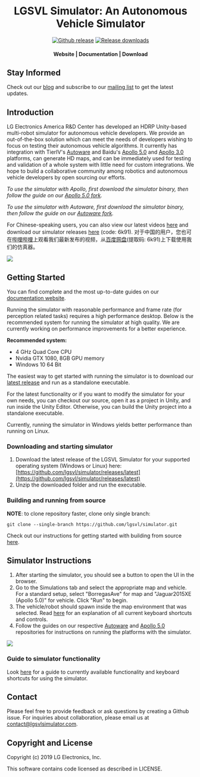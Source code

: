 <h1 align="center">LGSVL Simulator:  An Autonomous Vehicle Simulator</h1>

<div align="center">
<a href="https://github.com/lgsvl/simulator/releases/latest">
<img src="https://img.shields.io/github/release-pre/lgsvl/simulator.svg" alt="Github release" /></a>
<a href="">
<img src="https://img.shields.io/github/downloads/lgsvl/simulator/total.svg" alt="Release downloads" /></a>
</div>
<div align="center">
  <h4>
    <a href="https://lgsvlsimulator.com" style="text-decoration: none">
    Website</a>
    <span> | </span>
    <a href="https://lgsvlsimulator.com/docs" style="text-decoration: none">
    Documentation</a>
    <span> | </span>
    <a href="https://github.com/lgsvl/simulator/releases/latest" style="text-decoration: none">
    Download</a>
  </h4>
</div>

## Stay Informed

Check out our [blog](https://www.lgsvlsimulator.com/blog/) and subscribe to our [mailing list](http://eepurl.com/gpuhkb) to get the latest updates.



## Introduction

LG Electronics America R&D Center has developed an HDRP Unity-based multi-robot simulator for autonomous vehicle developers. 
We provide an out-of-the-box solution which can meet the needs of developers wishing to focus on testing their autonomous vehicle algorithms. 
It currently has integration with TierIV's [Autoware](https://github.com/lgsvl/Autoware) and Baidu's [Apollo 5.0](https://github.com/lgsvl/apollo-5.0)
and [Apollo 3.0](https://github.com/lgsvl/apollo) platforms, can generate HD maps, and can be immediately used for testing and validation of a whole system with little need for custom integrations. 
We hope to build a collaborative community among robotics and autonomous vehicle developers by open sourcing our efforts. 

*To use the simulator with Apollo, first download the simulator binary, then follow the guide on our [Apollo 5.0 fork](https://github.com/lgsvl/apollo-5.0).*

*To use the simulator with Autoware, first download the simulator binary, then follow the guide on our [Autoware fork](https://github.com/lgsvl/Autoware).*

For Chinese-speaking users, you can also view our latest videos [here](https://space.bilibili.com/412295691) and download our simulator releases [here](https://pan.baidu.com/s/1M33ysJYZfi4vya41gmB0rw) (code: 6k91).
对于中国的用户，您也可在[哔哩哔哩](https://space.bilibili.com/412295691)上观看我们最新发布的视频，从[百度网盘](https://pan.baidu.com/s/1M33ysJYZfi4vya41gmB0rw)(提取码: 6k91)上下载使用我们的仿真器。

[![](Docs/docs/images/full_size_images/readme-frontal.png)](Docs/docs/images/readme-frontal.png)


## Getting Started

You can find complete and the most up-to-date guides on our [documentation website](https://www.lgsvlsimulator.com/docs).

Running the simulator with reasonable performance and frame rate (for perception related tasks) requires a high performance desktop. Below is the recommended system for running the simulator at high quality. We are currently working on performance improvements for a better experience. 

**Recommended system:**

- 4 GHz Quad Core CPU
- Nvidia GTX 1080, 8GB GPU memory
- Windows 10 64 Bit

The easiest way to get started with running the simulator is to download our [latest release](https://github.com/lgsvl/simulator/releases/latest) and run as a standalone executable.

For the latest functionality or if you want to modify the simulator for your own needs, you can checkout our source, open it as a project in Unity, and run inside the Unity Editor. Otherwise, you can build the Unity project into a standalone executable.

Currently, running the simulator in Windows yields better performance than running on Linux. 

### Downloading and starting simulator

1. Download the latest release of the LGSVL Simulator for your supported operating system (Windows or Linux) here: [https://github.com/lgsvl/simulator/releases/latest](https://github.com/lgsvl/simulator/releases/latest)
2. Unzip the downloaded folder and run the executable.

### Building and running from source

**NOTE**: to clone repository faster, clone only single branch:

    git clone --single-branch https://github.com/lgsvl/simulator.git

Check out our instructions for getting started with building from source [here](Docs/docs/build-instructions.md).


## Simulator Instructions

1. After starting the simulator, you should see a button to open the UI in the browser. 
2. Go to the Simulations tab and select the appropriate map and vehicle.  For a standard setup, select "BorregasAve" for map and "Jaguar2015XE (Apollo 5.0)" for vehicle. Click "Run" to begin.
3. The vehicle/robot should spawn inside the map environment that was selected. Read [here](Docs/docs/keyboard-shortcuts.md) for an explanation of all current keyboard shortcuts and controls.
4. Follow the guides on our respective [Autoware](https://github.com/lgsvl/Autoware) and [Apollo 5.0](https://github.com/lgsvl/apollo-5.0) repositories for instructions on running the platforms with the simulator.

[![](Docs/docs/images/readme-simulator.png)](Docs/docs/images/full_size_images/readme-simulator.png)

### Guide to simulator functionality

Look [here](Docs/docs/keyboard-shortcuts.md) for a guide to currently available functionality and keyboard shortcuts for using the simulator.



## Contact

Please feel free to provide feedback or ask questions by creating a Github issue. For inquiries about collaboration, please email us at [contact@lgsvlsimulator.com](mailto:contact@lgsvlsimulator.com).



## Copyright and License

Copyright (c) 2019 LG Electronics, Inc.

This software contains code licensed as described in LICENSE.